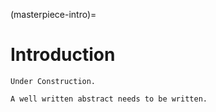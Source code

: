 (masterpiece-intro)=
# Introduction

```{note}
Under Construction.

A well written abstract needs to be written.
```
   